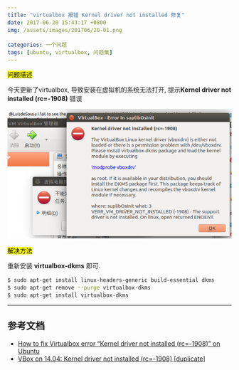 ```yaml
---
title: "virtualbox 报错 Kernel driver not installed 修复"
date: 2017-06-20 15:43:17 +0800
img: /assets/images/201706/20-01.png

categories: 一个问题
tags: [ubuntu, virtualbox, 问题集]
---
```


<mark>问题描述</mark>

今天更新了virtualbox, 导致安装在虚拟机的系统无法打开, 提示**Kernel driver not installed (rc=-1908)** 错误

![virtual error](/assets/images/201706/20-01.png)

<mark>解决方法</mark>

重新安装 **virtualbox-dkms** 即可.

```bash
$ sudo apt-get install linux-headers-generic build-essential dkms
$ sudo apt-get remove --purge virtualbox-dkms
$ sudo apt-get install virtualbox-dkms
```

---
## 参考文档
- [How to fix Virtualbox error “Kernel driver not installed (rc=-1908)” on Ubuntu](http://www.binarytides.com/fix-vbox-kernel-driver-error/)
- [VBox on 14.04: Kernel driver not installed (rc=-1908) \[duplicate\]](https://askubuntu.com/questions/498900/vbox-on-14-04-kernel-driver-not-installed-rc-1908)

